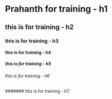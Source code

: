 # Prahanth for training - h1 
## this is for training - h2
###  this is for training - h3
####  this is for training - h4
#####  this is for training - h5
###### this is for training - h6
####### this is for training - h7
